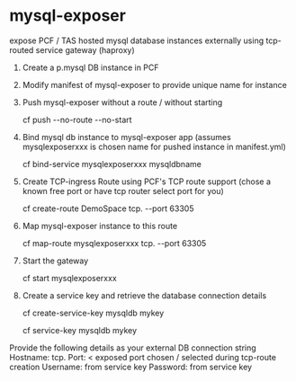 # mysql-exposer
expose PCF / TAS hosted mysql database instances externally using tcp-routed service gateway (haproxy)

1. Create a p.mysql DB instance in PCF

2. Modify manifest of mysql-exposer to provide unique name for instance

3. Push mysql-exposer without a route / without starting

	cf push --no-route --no-start

4. Bind mysql db instance to mysql-exposer app (assumes mysqlexposerxxx is chosen name for pushed instance in manifest.yml)

	cf bind-service mysqlexposerxxx mysqldbname

4. Create TCP-ingress Route using PCF's TCP route support (chose a known free port or have tcp router select port for you)

	cf create-route DemoSpace tcp.<apps-domain> --port 63305

5. Map mysql-exposer instance to this route 

	cf map-route mysqlexposerxxx tcp.<apps domain> --port 63305

6. Start the gateway

	cf start mysqlexposerxxx

7. Create a service key and retrieve the database connection details 

	cf create-service-key mysqldb mykey

	cf service-key mysqldb mykey

Provide the following details as your external DB connection string
Hostname: tcp.<pcf apps domain>
Port: < exposed port chosen / selected during tcp-route creation
Username: from service key
Password: from service key
